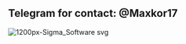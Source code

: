 ## Telegram for contact: @Maxkor17
![1200px-Sigma_Software svg](https://user-images.githubusercontent.com/57957337/171039175-2c79ea8c-822d-4058-aa69-5d0331d4abe9.png)
